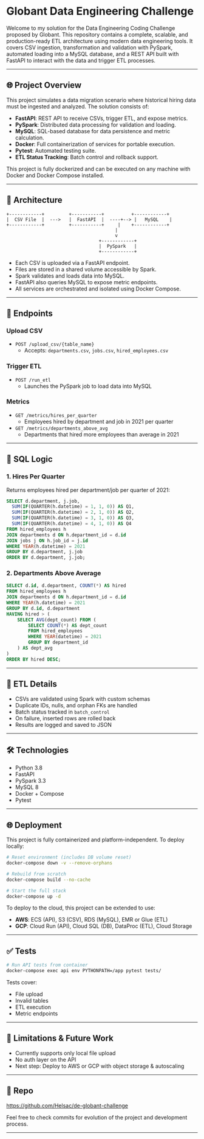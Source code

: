 # Globant Data Engineering Challenge

Welcome to my solution for the Data Engineering Coding Challenge proposed by Globant. This repository contains a complete, scalable, and production-ready ETL architecture using modern data engineering tools. It covers CSV ingestion, transformation and validation with PySpark, automated loading into a MySQL database, and a REST API built with FastAPI to interact with the data and trigger ETL processes.

---

## 🌐 Project Overview

This project simulates a data migration scenario where historical hiring data must be ingested and analyzed. The solution consists of:

- **FastAPI**: REST API to receive CSVs, trigger ETL, and expose metrics.
- **PySpark**: Distributed data processing for validation and loading.
- **MySQL**: SQL-based database for data persistence and metric calculation.
- **Docker**: Full containerization of services for portable execution.
- **Pytest**: Automated testing suite.
- **ETL Status Tracking**: Batch control and rollback support.

This project is fully dockerized and can be executed on any machine with Docker and Docker Compose installed.

---

## 🚀 Architecture

```
+------------+         +-----------+          +------------+
|  CSV File  |  --->   |  FastAPI  |  ----+--> |   MySQL    |
+------------+         +-----------+     |    +------------+
                                        |
                                        v
                                  +------------+
                                  |  PySpark   |
                                  +------------+
```

- Each CSV is uploaded via a FastAPI endpoint.
- Files are stored in a shared volume accessible by Spark.
- Spark validates and loads data into MySQL.
- FastAPI also queries MySQL to expose metric endpoints.
- All services are orchestrated and isolated using Docker Compose.

---

## 📃 Endpoints

### Upload CSV
- `POST /upload_csv/{table_name}`
  - Accepts: `departments.csv`, `jobs.csv`, `hired_employees.csv`

### Trigger ETL
- `POST /run_etl`
  - Launches the PySpark job to load data into MySQL

### Metrics
- `GET /metrics/hires_per_quarter`
  - Employees hired by department and job in 2021 per quarter
- `GET /metrics/departments_above_avg`
  - Departments that hired more employees than average in 2021

---

## 🧰 SQL Logic

### 1. Hires Per Quarter
Returns employees hired per department/job per quarter of 2021:
```sql
SELECT d.department, j.job,
  SUM(IF(QUARTER(h.datetime) = 1, 1, 0)) AS Q1,
  SUM(IF(QUARTER(h.datetime) = 2, 1, 0)) AS Q2,
  SUM(IF(QUARTER(h.datetime) = 3, 1, 0)) AS Q3,
  SUM(IF(QUARTER(h.datetime) = 4, 1, 0)) AS Q4
FROM hired_employees h
JOIN departments d ON h.department_id = d.id
JOIN jobs j ON h.job_id = j.id
WHERE YEAR(h.datetime) = 2021
GROUP BY d.department, j.job
ORDER BY d.department, j.job;
```

### 2. Departments Above Average
```sql
SELECT d.id, d.department, COUNT(*) AS hired
FROM hired_employees h
JOIN departments d ON h.department_id = d.id
WHERE YEAR(h.datetime) = 2021
GROUP BY d.id, d.department
HAVING hired > (
    SELECT AVG(dept_count) FROM (
        SELECT COUNT(*) AS dept_count
        FROM hired_employees
        WHERE YEAR(datetime) = 2021
        GROUP BY department_id
    ) AS dept_avg
)
ORDER BY hired DESC;
```

---

## 🧳 ETL Details
- CSVs are validated using Spark with custom schemas
- Duplicate IDs, nulls, and orphan FKs are handled
- Batch status tracked in `batch_control`
- On failure, inserted rows are rolled back
- Results are logged and saved to JSON

---

## 🛠️ Technologies
- Python 3.8
- FastAPI
- PySpark 3.3
- MySQL 8
- Docker + Compose
- Pytest

---

## 🌐 Deployment

This project is fully containerized and platform-independent. To deploy locally:

```bash
# Reset environment (includes DB volume reset)
docker-compose down -v --remove-orphans

# Rebuild from scratch
docker-compose build --no-cache

# Start the full stack
docker-compose up -d
```

To deploy to the cloud, this project can be extended to use:
- **AWS**: ECS (API), S3 (CSV), RDS (MySQL), EMR or Glue (ETL)
- **GCP**: Cloud Run (API), Cloud SQL (DB), DataProc (ETL), Cloud Storage

---

## ✅ Tests

```bash
# Run API tests from container
docker-compose exec api env PYTHONPATH=/app pytest tests/
```

Tests cover:
- File upload
- Invalid tables
- ETL execution
- Metric endpoints

---

## 🚫 Limitations & Future Work

- Currently supports only local file upload
- No auth layer on the API
- Next step: Deploy to AWS or GCP with object storage & autoscaling

---

## 🚀 Repo

https://github.com/Helsac/de-globant-challenge

Feel free to check commits for evolution of the project and development process.

---

